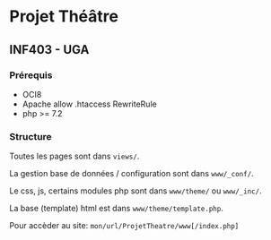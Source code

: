 # Projet Théâtre
## INF403 - UGA

### Prérequis

* OCI8
* Apache allow .htaccess RewriteRule
* php >= 7.2

### Structure

Toutes les pages sont dans `views/`.

La gestion base de données / configuration sont dans `www/_conf/`.

Le css, js, certains modules php sont dans `www/theme/` ou `www/_inc/`.

La base (template) html est dans `www/theme/template.php`.

Pour accèder au site: `mon/url/ProjetTheatre/www[/index.php]`